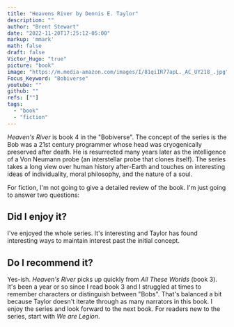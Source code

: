 ```yaml
---
title: "Heavens River by Dennis E. Taylor"
description: ""
author: "Brent Stewart"
date: "2022-11-20T17:25:12-05:00"
markup: 'mmark'
math: false
draft: false
Victor_Hugo: "true"
picture: "book"
image: "https://m.media-amazon.com/images/I/81qiIR77apL._AC_UY218_.jpg"
Focus_Keyword: "Bobiverse"
youtube: ""
github: ""
refs: [""]
tags:
  - "book"
  - "fiction"
---
```


_Heaven's River_ is book 4 in the "Bobiverse".  The concept of the series is the Bob was a 21st century programmer whose head was cryogenically preserved after death.  He is resurrected many years later as the intelligence of a Von Neumann probe (an interstellar probe that clones itself).  The series takes a long view over human history after-Earth and touches on interesting ideas of individuality, moral philosophy, and the nature of a soul.

For fiction, I'm not going to give a detailed review of the book.  I'm just going to answer two questions:

## Did I enjoy it?
I've enjoyed the whole series.  It's interesting and Taylor has found interesting ways to maintain interest past the initial concept.


## Do I recommend it?

Yes-ish.  _Heaven's River_ picks up quickly from _All These Worlds_ (book 3).  It's been a year or so since I read book 3 and I struggled at times to remember characters or distinguish between "Bobs".  That's balanced a bit because Taylor doesn't iterate through as many narrators in this book.  I enjoy the series and look forward to the next book.  For readers new to the series, start with _We are Legion_.

